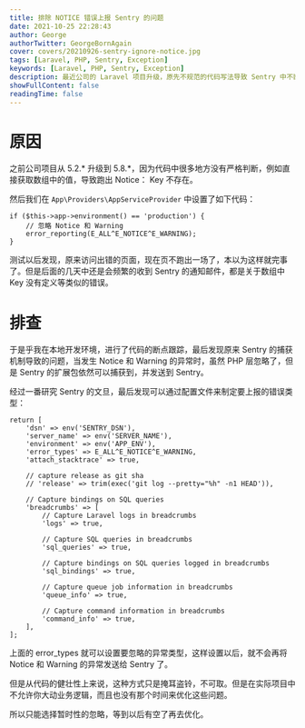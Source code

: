 ```yaml
---
title: 排除 NOTICE 错误上报 Sentry 的问题
date: 2021-10-25 22:28:43
author: George
authorTwitter: GeorgeBornAgain
cover: covers/20210926-sentry-ignore-notice.jpg
tags: [Laravel, PHP, Sentry, Exception]
keywords: [Laravel, PHP, Sentry, Exception]
description: 最近公司的 Laravel 项目升级，原先不规范的代码写法导致 Sentry 中不断的有 Notice 和 Warning 等异常。
showFullContent: false
readingTime: false
---
```


# 原因

之前公司项目从 5.2.* 升级到 5.8.*，因为代码中很多地方没有严格判断，例如直接获取数组中的值，导致跑出 Notice： Key 不存在。

然后我们在 `App\Providers\AppServiceProvider` 中设置了如下代码：

```
if ($this->app->environment() == 'production') {
    // 忽略 Notice 和 Warning
    error_reporting(E_ALL^E_NOTICE^E_WARNING);
}
```

测试以后发现，原来访问出错的页面，现在页不跑出一场了，本以为这样就完事了。但是后面的几天中还是会频繁的收到 Sentry 的通知邮件，都是关于数组中 Key 没有定义等类似的错误。

# 排查

于是乎我在本地开发环境，进行了代码的断点跟踪，最后发现原来 Sentry 的捕获机制导致的问题，当发生 Notice 和 Warning 的异常时，虽然 PHP 层忽略了，但是 Sentry 的扩展包依然可以捕获到，并发送到 Sentry。

经过一番研究 Sentry 的文旦，最后发现可以通过配置文件来制定要上报的错误类型：

```
return [
    'dsn' => env('SENTRY_DSN'),
    'server_name' => env('SERVER_NAME'),
    'environment' => env('APP_ENV'),
    'error_types' => E_ALL^E_NOTICE^E_WARNING,
    'attach_stacktrace' => true,

    // capture release as git sha
    // 'release' => trim(exec('git log --pretty="%h" -n1 HEAD')),

    // Capture bindings on SQL queries
    'breadcrumbs' => [
        // Capture Laravel logs in breadcrumbs
        'logs' => true,

        // Capture SQL queries in breadcrumbs
        'sql_queries' => true,

        // Capture bindings on SQL queries logged in breadcrumbs
        'sql_bindings' => true,

        // Capture queue job information in breadcrumbs
        'queue_info' => true,

        // Capture command information in breadcrumbs
        'command_info' => true,
    ],
];
```
上面的 error_types 就可以设置要忽略的异常类型，这样设置以后，就不会再将 Notice 和 Warning 的异常发送给 Sentry 了。

但是从代码的健壮性上来说，这种方式只是掩耳盗铃，不可取。但是在实际项目中不允许你大动业务逻辑，而且也没有那个时间来优化这些问题。

所以只能选择暂时性的忽略，等到以后有空了再去优化。
